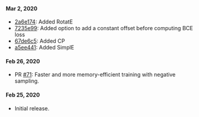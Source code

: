 #### Mar 2, 2020
- [2a6e174](https://github.com/uma-pi1/kge/commit/2a6e1745b36ab111ea10d659c60ed8425996d7ba):  Added RotatE
- [7235e99](https://github.com/uma-pi1/kge/commit/7235e99784e056b6d0e162ce84f0c5e1eb410895): Added option to add a constant offset before computing BCE loss
- [67de6c5](https://github.com/uma-pi1/kge/commit/67de6c5c422c2adcefcc56f7738e04d0893c51ba): Added CP
- [a5ee441](https://github.com/uma-pi1/kge/commit/a5ee4417b92559b3624e3f737939793da810c211): Added SimplE

#### Feb 26, 2020
- PR [#71](https://github.com/uma-pi1/kge/pull/71): Faster and more memory-efficient training with negative sampling.


#### Feb 25, 2020

- Initial release.
